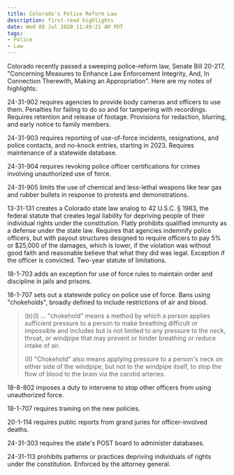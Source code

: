 ```yaml
---
title: Colorado's Police Reform Law
description: first-read highlights
date: Wed 08 Jul 2020 11:49:21 AM PDT
tags:
- Police
- Law
---
```


Colorado recently passed a sweeping police-reform law, Senate Bill 20-217, "Concerning Measures to Enhance Law Enforcement Integrity, And, In Connection Therewith, Making an Appropriation".  Here are my notes of highlights:

24-31-902 requires agencies to provide body cameras and officers to use them.  Penalties for failing to do so and for tampering with recordings.  Requires retention and release of footage.  Provisions for redaction, blurring, and early notice to family members.

24-31-903 requires reporting of use-of-force incidents, resignations, and police contacts, and no-knock entries, starting in 2023.  Requires maintenance of a statewide database.

24-31-904 requires revoking police officer certifications for crimes involving unauthorized use of force.

24-31-905 limits the use of chemical and less-lethal weapons like tear gas and rubber bullets in response to protests and demonstrations.

13-31-131 creates a Colorado state law analog to 42 U.S.C. § 1983, the federal statute that creates legal liability for depriving people of their individual rights under the constitution.  Flatly prohibits qualified immunity as a defense under the state law.  Requires that agencies indemnify police officers, but with payout structures designed to require officers to pay 5% or $25,000 of the damages, which is lower, if the violation was without good faith and reasonable believe that what they did was legal.  Exception if the officer is convicted.  Two-year statute of limitations.

18-1-703 adds an exception for use of force rules to maintain order and discipline in jails and prisons.

18-1-707 sets out a statewide policy on police use of force.  Bans using "chokeholds", broadly defined to include restrictions of air and blood.

> (b)(I) ... "chokehold" means a method by which a person applies sufficient pressure to a person to make breathing difficult or impossible and includes but is not limited to any pressure to the neck, throat, or windpipe that may prevent or hinder breathing or reduce intake of air.
>
> (II) "Chokehold" also means applying pressure to a person's neck on either side of the windpipe, but not to the windpipe itself, to stop the flow of blood to the brain via the carotid arteries.

18-8-802 imposes a duty to intervene to stop other officers from using unauthorized force.

18-1-707 requires training on the new policies.

20-1-114 requires public reports from grand juries for officer-involved deaths.

24-31-303 requires the state's POST board to administer databases.

24-31-113 prohibits patterns or practices depriving individuals of rights under the constitution.  Enforced by the attorney general.
